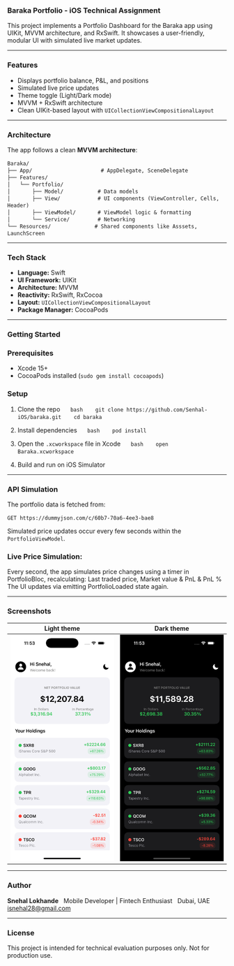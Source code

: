 ### Baraka Portfolio - iOS Technical Assignment

This project implements a Portfolio Dashboard for the Baraka app using UIKit, MVVM architecture, and RxSwift. It showcases a user-friendly, modular UI with simulated live market updates.

---

### Features

- Displays portfolio balance, P&L, and positions
- Simulated live price updates
- Theme toggle (Light/Dark mode)
- MVVM + RxSwift architecture
- Clean UIKit-based layout with `UICollectionViewCompositionalLayout`

---

### Architecture

The app follows a clean **MVVM architecture**:

```
Baraka/
├── App/                      # AppDelegate, SceneDelegate
├── Features/
│   └── Portfolio/
│       ├── Model/           # Data models
│       ├── View/            # UI components (ViewController, Cells, Header)
│       ├── ViewModel/       # ViewModel logic & formatting
│       └── Service/         # Networking
└── Resources/              # Shared components like Asssets, LaunchScreen
```

---

### Tech Stack

- **Language:** Swift
- **UI Framework:** UIKit
- **Architecture:** MVVM
- **Reactivity:** RxSwift, RxCocoa
- **Layout:** `UICollectionViewCompositionalLayout`
- **Package Manager:** CocoaPods

---

### Getting Started
### Prerequisites

- Xcode 15+
- CocoaPods installed (`sudo gem install cocoapods`)

### Setup

1. Clone the repo  
   ```bash
   git clone https://github.com/Senhal-iOS/baraka.git
   cd baraka
   ```

2. Install dependencies  
   ```bash
   pod install
   ```

3. Open the `.xcworkspace` file in Xcode  
   ```bash
   open Baraka.xcworkspace
   ```

4. Build and run on iOS Simulator

---

### API Simulation

The portfolio data is fetched from: 


```
GET https://dummyjson.com/c/60b7-70a6-4ee3-bae8
```

Simulated price updates occur every few seconds within the `PortfolioViewModel`.

### Live Price Simulation:

Every second, the app simulates price changes using a timer in PortfolioBloc, recalculating: Last traded price, Market value & PnL & PnL % The UI updates via emitting PortfolioLoaded state again.

---

### Screenshots

| Light theme | Dark theme |
|--------------|--------------|
| ![](Docs/light.png) | ![](Docs/dark.png) |

---

### Author

**Snehal Lokhande**  
Mobile Developer | Fintech Enthusiast  
Dubai, UAE  
isnehal28@gmail.com

---

### License

This project is intended for technical evaluation purposes only. Not for production use.

